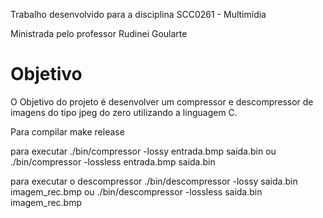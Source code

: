 Trabalho desenvolvido para a disciplina SCC0261 - Multimídia 

Ministrada pelo professor Rudinei Goularte

# Objetivo
O Objetivo do projeto é desenvolver um compressor e descompressor de imagens do tipo jpeg do zero utilizando a linguagem C.

Para compilar 
make release

para executar 
./bin/compressor -lossy entrada.bmp saida.bin
ou
./bin/compressor -lossless entrada.bmp saida.bin

para executar o descompressor
./bin/descompressor -lossy saida.bin imagem_rec.bmp
ou
./bin/descompressor -lossless saida.bin imagem_rec.bmp

